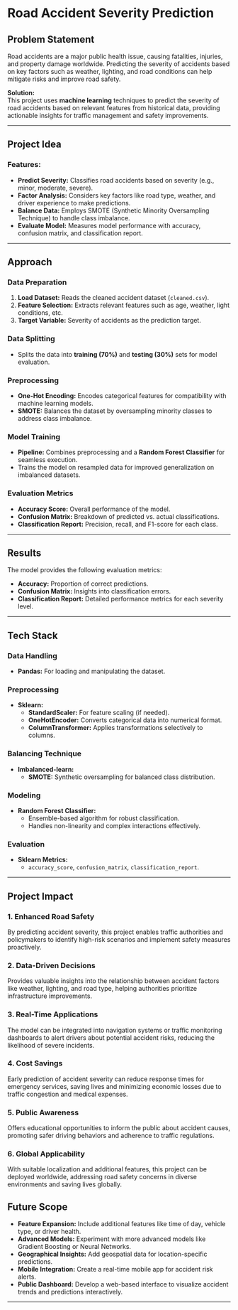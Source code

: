# **Road Accident Severity Prediction**

## **Problem Statement**  
Road accidents are a major public health issue, causing fatalities, injuries, and property damage worldwide. Predicting the severity of accidents based on key factors such as weather, lighting, and road conditions can help mitigate risks and improve road safety.  

**Solution:**  
This project uses **machine learning** techniques to predict the severity of road accidents based on relevant features from historical data, providing actionable insights for traffic management and safety improvements.

---

## **Project Idea**  

### **Features:**  
- **Predict Severity:** Classifies road accidents based on severity (e.g., minor, moderate, severe).  
- **Factor Analysis:** Considers key factors like road type, weather, and driver experience to make predictions.  
- **Balance Data:** Employs SMOTE (Synthetic Minority Oversampling Technique) to handle class imbalance.  
- **Evaluate Model:** Measures model performance with accuracy, confusion matrix, and classification report.

---

## **Approach**  

### **Data Preparation**  
1. **Load Dataset:** Reads the cleaned accident dataset (`cleaned.csv`).  
2. **Feature Selection:** Extracts relevant features such as age, weather, light conditions, etc.  
3. **Target Variable:** Severity of accidents as the prediction target.  

### **Data Splitting**  
- Splits the data into **training (70%)** and **testing (30%)** sets for model evaluation.  

### **Preprocessing**  
- **One-Hot Encoding:** Encodes categorical features for compatibility with machine learning models.  
- **SMOTE:** Balances the dataset by oversampling minority classes to address class imbalance.  

### **Model Training**  
- **Pipeline:** Combines preprocessing and a **Random Forest Classifier** for seamless execution.  
- Trains the model on resampled data for improved generalization on imbalanced datasets.  

### **Evaluation Metrics**  
- **Accuracy Score:** Overall performance of the model.  
- **Confusion Matrix:** Breakdown of predicted vs. actual classifications.  
- **Classification Report:** Precision, recall, and F1-score for each class.

---

## **Results**  
The model provides the following evaluation metrics:  
- **Accuracy:** Proportion of correct predictions.  
- **Confusion Matrix:** Insights into classification errors.  
- **Classification Report:** Detailed performance metrics for each severity level.  

---

## **Tech Stack**  

### **Data Handling**  
- **Pandas:** For loading and manipulating the dataset.  

### **Preprocessing**  
- **Sklearn:**  
  - **StandardScaler:** For feature scaling (if needed).  
  - **OneHotEncoder:** Converts categorical data into numerical format.  
  - **ColumnTransformer:** Applies transformations selectively to columns.  

### **Balancing Technique**  
- **Imbalanced-learn:**  
  - **SMOTE:** Synthetic oversampling for balanced class distribution.  

### **Modeling**  
- **Random Forest Classifier:**  
  - Ensemble-based algorithm for robust classification.  
  - Handles non-linearity and complex interactions effectively.  

### **Evaluation**  
- **Sklearn Metrics:**  
  - `accuracy_score`, `confusion_matrix`, `classification_report`.  

---

## Project Impact
### **1. Enhanced Road Safety**
By predicting accident severity, this project enables traffic authorities and policymakers to identify high-risk scenarios and implement safety measures proactively.

### **2. Data-Driven Decisions**
Provides valuable insights into the relationship between accident factors like weather, lighting, and road type, helping authorities prioritize infrastructure improvements.

### **3. Real-Time Applications**
The model can be integrated into navigation systems or traffic monitoring dashboards to alert drivers about potential accident risks, reducing the likelihood of severe incidents.

### **4. Cost Savings**
Early prediction of accident severity can reduce response times for emergency services, saving lives and minimizing economic losses due to traffic congestion and medical expenses.

### 5. **Public Awareness**
Offers educational opportunities to inform the public about accident causes, promoting safer driving behaviors and adherence to traffic regulations.

### **6. Global Applicability**
With suitable localization and additional features, this project can be deployed worldwide, addressing road safety concerns in diverse environments and saving lives globally.

## **Future Scope**  

- **Feature Expansion:** Include additional features like time of day, vehicle type, or driver health.  
- **Advanced Models:** Experiment with more advanced models like Gradient Boosting or Neural Networks.  
- **Geographical Insights:** Add geospatial data for location-specific predictions.  
- **Mobile Integration:** Create a real-time mobile app for accident risk alerts.  
- **Public Dashboard:** Develop a web-based interface to visualize accident trends and predictions interactively.  

---
